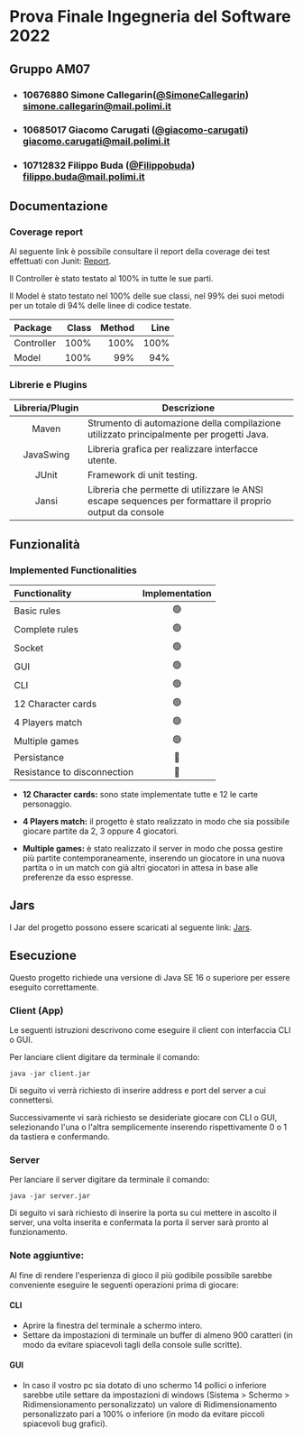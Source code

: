  # Prova Finale Ingegneria del Software 2022
## Gruppo AM07

- ###   10676880    Simone Callegarin([@SimoneCallegarin](https://github.com/SimoneCallegarin))<br>simone.callegarin@mail.polimi.it
- ###   10685017    Giacomo Carugati ([@giacomo-carugati](https://github.com/giacomo-carugati))<br>giacomo.carugati@mail.polimi.it
- ###   10712832    Filippo Buda ([@Filippobuda](https://github.com/Filippobuda))<br>filippo.buda@mail.polimi.it

## Documentazione

### Coverage report
Al seguente link è possibile consultare il report della coverage dei test effettuati con Junit: [Report](https://github.com/SimoneCallegarin/ingsw2022-AM07/tree/master/deliverables/CoverageReport).

Il Controller è stato testato al 100% in tutte le sue parti.

Il Model è stato testato nel 100% delle sue classi, nel 99% dei suoi metodi per un totale di 94% delle linee di codice testate.

| Package     | Class | Method | Line |
|:------------|------:|-------:|-----:|
| Controller  |  100% |   100% | 100% |
| Model       |  100% |    99% |  94% |


### Librerie e Plugins
|Libreria/Plugin|Descrizione|
|:-------------:|-----------|
|     Maven     | Strumento di automazione della compilazione utilizzato principalmente per progetti Java. |
|   JavaSwing   | Libreria grafica per realizzare interfacce utente. |
|     JUnit     | Framework di unit testing. |
|     Jansi     | Libreria che permette di utilizzare le ANSI escape sequences per formattare il proprio output da console |



## Funzionalità

### Implemented Functionalities

| Functionality      | Implementation |
|:-------------------|:--------------:|
| Basic rules        | 🟢 |
| Complete rules     | 🟢 |
| Socket             | 🟢 |
| GUI                | 🟢 |
| CLI                | 🟢 |
| 12 Character cards | 🟢 |
| 4 Players match    | 🟢 |
| Multiple games     | 🟢 |
| Persistance        | 🔴 |
| Resistance to disconnection | 🔴 |


- **12 Character cards:**  sono state implementate tutte e 12 le carte personaggio.

- **4 Players match:**  il progetto è stato realizzato in modo che sia possibile giocare partite da 2, 3 oppure 4 giocatori.

- **Multiple games:**  è stato realizzato il server in modo che possa gestire più partite contemporaneamente, inserendo un giocatore in una nuova partita o in un match                       con già altri giocatori in attesa in base alle preferenze da esso espresse.



## Jars
I Jar del progetto possono essere scaricati al seguente link: [Jars](https://github.com/SimoneCallegarin/ingsw2022-AM07/tree/master/deliverables/Jar).

## Esecuzione
Questo progetto richiede una versione di Java SE 16 o superiore per essere eseguito correttamente.

### Client (App)
Le seguenti istruzioni descrivono come eseguire il client con interfaccia CLI o GUI.

Per lanciare client digitare da terminale il comando:
```
java -jar client.jar 
```

Di seguito vi verrà richiesto di inserire address e port del server a cui connettersi.

Successivamente vi sarà richiesto se desideriate giocare con CLI o GUI, selezionando l'una o l'altra semplicemente inserendo rispettivamente 0 o 1 da tastiera e confermando.

### Server
Per lanciare il server digitare da terminale il comando:
```
java -jar server.jar 
```

Di seguito vi sarà richiesto di inserire la porta su cui mettere in ascolto il server, una volta inserita e confermata la porta il server sarà pronto al funzionamento.


### Note aggiuntive:
Al fine di rendere l'esperienza di gioco il più godibile possibile sarebbe conveniente eseguire le seguenti operazioni prima di giocare:

#### CLI
- Aprire la finestra del terminale a schermo intero.
- Settare da impostazioni di terminale un buffer di almeno 900 caratteri (in modo da evitare spiacevoli tagli della console sulle scritte).

#### GUI
- In caso il vostro pc sia dotato di uno schermo 14 pollici o inferiore sarebbe utile settare da impostazioni di windows (Sistema > Schermo > Ridimensionamento personalizzato) un valore di Ridimensionamento personalizzato pari a 100% o inferiore (in modo da evitare piccoli spiacevoli bug grafici).
